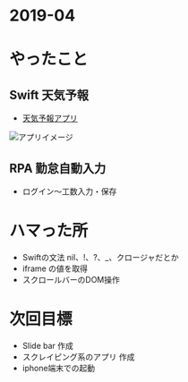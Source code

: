 # 2019-04

# やったこと
## Swift 天気予報
* [天気予報アプリ](https://github.com/masakiki-take/weather_forecast)  

![アプリイメージ](https://user-images.githubusercontent.com/46876791/55698115-60f96380-59ff-11e9-91d7-beb7ac7a41d6.gif) 
 
## RPA 勤怠自動入力
* ログイン～工数入力・保存

# ハマった所
* Swiftの文法 nil、!、?、_、クロージャだとか
* iframe の値を取得
* スクロールバーのDOM操作

# 次回目標
* Slide bar 作成
* スクレイピング系のアプリ 作成
* iphone端末での起動
